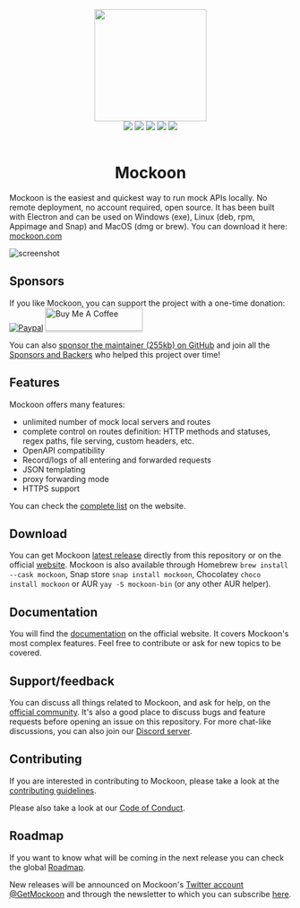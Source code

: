 <div align="center">
  <a href="https://mockoon.com" alt="mockoon logo">
    <img width="200" height="200" src="https://mockoon.com/images/logo-square.png">
  </a>
  <br>
  <a href="https://mockoon.com/#download"><img src="https://img.shields.io/badge/Download%20app-Go-green.svg?style=flat-square&colorB=1997c6"/></a>
  <a href="https://mockoon.com/"><img src="https://img.shields.io/badge/Website-Go-green.svg?style=flat-square&colorB=1997c6"/></a>
  <a href="http://eepurl.com/dskB2X"><img src="https://img.shields.io/badge/Newsletter-Subscribe-green.svg?style=flat-square"/></a>
  <a href="https://twitter.com/GetMockoon"><img src="https://img.shields.io/badge/Twitter_@GetMockoon-follow-blue.svg?style=flat-square&colorB=1da1f2"/></a>
  <a href="https://discord.gg/MutRpsY5gE"><img src="https://img.shields.io/badge/Discord-go-blue.svg?style=flat-square&colorA=6c84d9&colorB=1da1f2"/></a>
  <br>
  <br>
  <h1>Mockoon</h1>
</div>

Mockoon is the easiest and quickest way to run mock APIs locally. No remote deployment, no account required, open source.
It has been built with Electron and can be used on Windows (exe), Linux (deb, rpm, Appimage and Snap) and MacOS (dmg or brew). You can download it here: [mockoon.com](https://mockoon.com)

![screenshot](https://mockoon.com/images/screenshot-repo.png)

## Sponsors

If you like Mockoon, you can support the project with a one-time donation:
[![Paypal](https://www.paypalobjects.com/webstatic/mktg/Logo/pp-logo-100px.png)](https://paypal.me/255kb) <a href="https://www.buymeacoffee.com/255kb" target="_blank"><img src="https://www.buymeacoffee.com/assets/img/custom_images/white_img.png" alt="Buy Me A Coffee" style="height: 41px !important;width: 174px !important;box-shadow: 0px 3px 2px 0px rgba(190, 190, 190, 0.5) !important;-webkit-box-shadow: 0px 3px 2px 0px rgba(190, 190, 190, 0.5) !important;" ></a>

You can also  [sponsor the maintainer (255kb) on GitHub](https://github.com/sponsors/255kb) and join all the [Sponsors and Backers](https://github.com/mockoon/mockoon/blob/master/backers.md) who helped this project over time!

## Features

Mockoon offers many features:
- unlimited number of mock local servers and routes
- complete control on routes definition: HTTP methods and statuses, regex paths, file serving, custom headers, etc.
- OpenAPI compatibility
- Record/logs of all entering and forwarded requests
- JSON templating
- proxy forwarding mode
- HTTPS support

You can check the [complete list](https://mockoon.com/features) on the website.

## Download

You can get Mockoon [latest release](https://github.com/mockoon/mockoon/releases/latest) directly from this repository or on the official [website](https://mockoon.com/#download). Mockoon is also available through Homebrew `brew install --cask mockoon`, Snap store `snap install mockoon`, Chocolatey `choco install mockoon` or AUR `yay -S mockoon-bin` (or any other AUR helper).

## Documentation

You will find the [documentation](https://mockoon.com/docs/latest) on the official website. It covers Mockoon's most complex features. Feel free to contribute or ask for new topics to be covered.

## Support/feedback

You can discuss all things related to Mockoon, and ask for help, on the [official community](https://github.com/mockoon/mockoon/discussions). It's also a good place to discuss bugs and feature requests before opening an issue on this repository. For more chat-like discussions, you can also join our [Discord server](https://discord.gg/MutRpsY5gE).

## Contributing

If you are interested in contributing to Mockoon, please take a look at the [contributing guidelines](https://github.com/mockoon/mockoon/blob/master/CONTRIBUTING.md).

Please also take a look at our [Code of Conduct](https://github.com/mockoon/mockoon/blob/master/CODE_OF_CONDUCT.md).

## Roadmap

If you want to know what will be coming in the next release you can check the global [Roadmap](https://github.com/orgs/mockoon/projects/2).

New releases will be announced on Mockoon's [Twitter account @GetMockoon](https://twitter.com/GetMockoon) and through the newsletter to which you can subscribe [here](http://eepurl.com/dskB2X).
